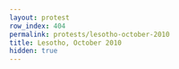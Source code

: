 ```yaml
---
layout: protest
row_index: 404
permalink: protests/lesotho-october-2010
title: Lesotho, October 2010
hidden: true
---
```

